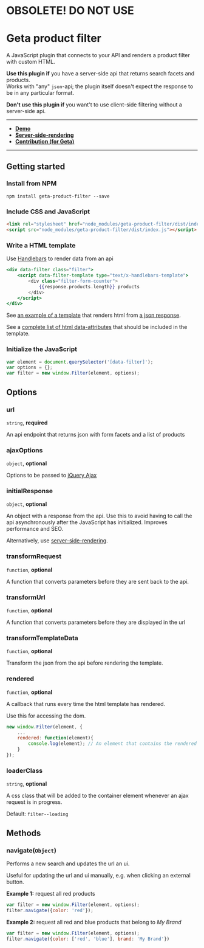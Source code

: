 # OBSOLETE! DO NOT USE

# Geta product filter

A JavaScript plugin that connects to your API and renders a product filter with custom HTML.

**Use this plugin if** you have a server-side api that returns search facets and products.<br />
Works with "any" `json`-api; the plugin itself doesn't expect the response to be in any particular format.

**Don't use this plugin if** you want't to use client-side filtering without a server-side api.

---

* **[Demo](https://geta.github.io/product-filter/)**
* **[Server-side-rendering](docs/server-side-rendering.md)**
* **[Contribution (for Geta)](docs/contribution.md)**

---

## Getting started

### Install from NPM

    npm install geta-product-filter --save
    
### Include CSS and JavaScript

```html
<link rel="stylesheet" href="node_modules/geta-product-filter/dist/index.css">
<script src="node_modules/geta-product-filter/dist/index.js"></script>
```

### Write a HTML template

Use [Handlebars](http://handlebarsjs.com/) to render data from an api

```handlebars
<div data-filter class="filter">
    <script data-filter-template type="text/x-handlebars-template">
        <div class="filter-form-counter">
			{{response.products.length}} products
		</div>
    </script>
</div>
```

See [an example of a template](src/demo/full/template.hbs)  that renders html from [a json response](src/demo/full/index.json).

See a [complete list of html data-attributes](docs/data-attributes.md) that should be included in the template.

### Initialize the JavaScript

```JavaScript
var element = document.querySelector('[data-filter]');
var options = {};
var filter = new window.Filter(element, options);
```

## Options

### url

`string`, **required**

An api endpoint that returns json with form facets and a list of products

### ajaxOptions

`object`, **optional**

Options to be passed to [jQuery Ajax](http://api.jquery.com/jquery.ajax/)

### initialResponse

`object`, **optional**

An object with a response from the api.
Use this to avoid having to call the api asynchronously after the JavaScript has initialized.
Improves performance and SEO.

Alternatively, use [server-side-rendering](#server-side-rendering).

### transformRequest

`function`, **optional**

A function that converts parameters before they are sent back to the api.

### transformUrl

`function`, **optional**

A function that converts parameters before they are displayed in the url

### transformTemplateData

`function`, **optional**

Transform the json from the api before rendering the template.

### rendered

`function`, **optional**

A callback that runs every time the html template has rendered.

Use this for accessing the dom.
 
```JavaScript
new window.Filter(element, {
    ...
    rendered: function(element){
        console.log(element); // An element that contains the rendered template html
    }
});
```

### loaderClass

`string`, **optional**

A css class that will be added to the container element whenever an ajax request is in progress.

Default: `filter--loading`

## Methods

### navigate(`Object`)

Performs a new search and updates the url an ui.

Useful for updating the url and ui manually, e.g. when clicking an external button.
 
**Example 1:** request all red products

```JavaScript
var filter = new window.Filter(element, options);
filter.navigate({color: 'red'});
```

**Example 2:** request all red and blue products that belong to *My Brand*

```JavaScript
var filter = new window.Filter(element, options);
filter.navigate({color: ['red', 'blue'], brand: 'My Brand'})
```
